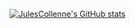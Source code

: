 [![JulesCollenne's GitHub stats](https://github-readme-stats.vercel.app/api?username=JulesCollenne)](https://github.com/anuraghazra/github-readme-stats)

<!--
**JulesCollenne/JulesCollenne** is a ✨ _special_ ✨ repository because its `README.md` (this file) appears on your GitHub profile.

Here are some ideas to get you started:

- 🔭 I’m currently working on ...
- 🌱 I’m currently learning ...
- 👯 I’m looking to collaborate on ...
- 🤔 I’m looking for help with ...
- 💬 Ask me about ...
- 📫 How to reach me: ...
- 😄 Pronouns: ...
- ⚡ Fun fact: ...
-->
